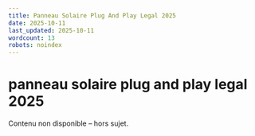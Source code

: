 ```yaml
---
title: Panneau Solaire Plug And Play Legal 2025
date: 2025-10-11
last_updated: 2025-10-11
wordcount: 13
robots: noindex
---
```


# panneau solaire plug and play legal 2025

Contenu non disponible – hors sujet.